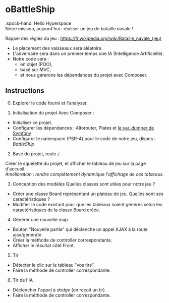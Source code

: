 # oBattleShip

:spock-hand: Hello Hyperspace  
Notre mission, aujourd'hui : réaliser un jeu de bataille navale !

Rappel des règles du jeu : https://fr.wikipedia.org/wiki/Bataille_navale_(jeu)

* Le placement des vaisseaux sera aléatoire.
* L'adversaire sera dans un premier temps une IA (Intelligence Artificielle).
* Notre code sera :
  - en objet (POO),
  - basé sur MVC,
  - et nous gérerons les dépendances du projet avec Composer.

## Instructions

0. Explorer le code fourni et l'analyser.

1. Initialisation du projet
Avec Composer :
  - Initialiser ce projet.
  - Configurer les dépendances : Altorouter, Plates et [le var_dumper de Symfony](https://packagist.org/packages/symfony/var-dumper)
  - Configurer le namespace (PSR-4) pour le code de notre jeu, disons : _BattleShip_

2. Base du projet, route `/`

Créer le squelette du projet, et afficher le tableau de jeu sur la page d'accueil.  
_Amélioration : rendre complètement dynamique l'affichage de ces tableaux._

3. Conception des modèles
Quelles classes sont utiles pour notre jeu ?
  - Créer une classe Board représentant un plateau de jeu. Quelles sont ses caractéristiques ?
  - Modifier le code existant pour que les tableaux soient générés selon les caractéristiques de la classe Board créée.

4. Générer une nouvelle map
  - Bouton "Nouvelle partie" qui déclenche un appel AJAX à la route ajax/generate.
  - Créer la méthode de controller correspondante.
  - Afficher le résultat côté Front.

5. Tir
  - Détecter le clic sur le tableau "vos tirs".
  - Faire la méthode de controller correspondante.

6. Tir de l'IA
  - Déclencher l'appel à _dodge_ (on reçoit un tir).
  - Faire la méthode de controller correspondante.
